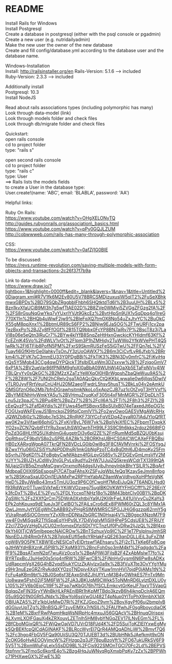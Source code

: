 # README
Install Rails for Windows  
Install Postgresql  
Create a database in postgresql (either with the psql console or pgadmin)  
Create a new user (e.g. nutridailyadmin)  
Make the new user the owner of the new database    
Create and fill config/database.yml according to the database user and the database name.  

Windows-Installation  
Install: http://railsinstaller.org/en
Rails-Version: 5.1.6  --> included  
Ruby-Version: 2.3.3  --> included  

Additionally install  
Postgresql: 10.3  
Install NodeJS

Read about rails associations types (including polymorphic has many)  
Look through data-model (link)  
Look through models folder and check files  
Look through db/migrate folder and check files  

Quickstart:  
open rails console  
cd to project folder  
type: "rails s"  

open second rails console  
cd to project folder  
type: "rails c"  
type: User  
==> Rails lists the models fields   
to create a User in the database type:  
User.create!(name: 'ABC', email: 'BLABLA', password: 'AA')  


Helpful links:  

Ruby On Rails:  
https://www.youtube.com/watch?v=OHgXELONyTQ  
http://guides.rubyonrails.org/association\_basics.html  
https://www.youtube.com/watch?v=pPy0GQJLZUM  
http://cobwwweb.com/rails-has-many-through-polymorphic-association  


CSS:  
https://www.youtube.com/watch?v=0afZj1G0BIE  


To be discussed:  
https://revs.runtime-revolution.com/saving-multiple-models-with-form-objects-and-transactions-2c26f37f7b9a


Link to data-model:  
https://www.draw.io/?lightbox=1&highlight=0000ff&edit=_blank&layers=1&nav=1&title=Untitled%20Diagram.xml#R7V1fk6M2Ev80U5V78BRCSMDjzuxuslW5qlT2%2FuSeXBhkmwxGBPDs%2BD79SQbZRggbbIFhbh6SHQtktdTd6l%2B3uuUH%2BLx5%2Bzn1kvXfaUCiB9MI3h7g5wfTtAE02D%2B8ZVe0WMiyi5ZVGgZFGzg2fA%2F%2FS8rGsuNqGwYkq7yYUxrlYVJt9GkcEz%2BvtHlpSn9UX1vSqDpq4q1IreG770X11n%2BHQb4uWwF2jw9%2BIeFqXQ7tmOX8Np54uZxJtvYC%2BuOkCX55gM8ppXnx1%2BbtmUR89cS6FP2%2BNjw9EJaSOG%2FTwURFj1cv2paTezBxxPo%2BJZy8fFfOGf%2B15TQ9bbx0FcYP8BN7aiRv7P%2BscT8z3j7LaVI8s06e5eQtn3lRuCr7%2BYw4klYfB8SnqZeHtHxnGwckjcKYHIdmf63Kf%2FcEZnlK45Vo%2FdWLV1vOt%2FIpm3P1hZMHidy2TuWWq2YfkWVePHT4Q5lwRk%2FI6TFib8PofN5PM%2FxrS9SkmRUSzFeS5iGTwU%2FFQn7eL%2FVTuayfi6GfKHtrGe0lahkyTsOnJY3zUoOAWX7%2B6m3CiCvfLyR6Jfxb%2BRrkm4i%2FVK7sC3mmEU33Y0PDgBBj%2FkTIK3%2BNj3Dy0mfrC%2FiKyiHqnQs5Y5Mgb43CCg4qwDYPQjckT3fslbIDLpWm3DZsxyw%2B%2FzjqoGmV76xP1A%2BV2ueVar86fPNRM9gfpXI0aBbA09WUhWj4OaXb5ETaFpNVjv4IWTBLQryYy0sQkGC%2B2M2zXZaTzYeWXqOl0HBrWgpshZbaQIeWuu9AS%2F%2BZ8W%2F7UNI2hCRelv2gaTA0AQcQkvCtQiKKbLwwalie0w6jIlqs5DwIVyTLR0JyyFRrtVeujCnU4HJ20M2aeg1FwdrL5hsv5husT%2BkLs04v2eAmkUQMSGfznO6p2Mb7bfnDGrawhsitmkNkoLo5xApzCJB7uz1cOtZygT3HYVxf%2BvYMIENhHyWmkYA5u%2BVHmuZruqKxF305tj4xFMnMGR%2FDqDLhT5Lnu5Jz3paJC%2BPu4Rt%2BpZz7%2B%2FcIl6A%2FTj%2F8h3%2FZI%2BcEeQvzP%2FafDAYdis%2FFUws45effSBqyxSBpSUIxB074eTaxedJt6pOG1cFOGUxgWkFEvwJS1BmckojZ99fqiCpmlV1%2Fo2wvOwoGAE5VMgAWcRHxJQWtZb8j0z%2Blqbc7eS3hL2RnRjKF73IYCcFqVEDq4ZgyaR07IAdJYloQfRTaw0K2w3VifaeI66phiG%2FxKiVByL76W7yk%2BqIVkjXfEC%2FbpmTDxpkXYO2syZCN7QvbtFt1YRu3xwUhSWlOwrhTH99LF3S9C9h6kks2rdoz2668tFOPpZd3G8HLt1fQ5UXdhlmGi4ugptrDi3y6pl2ZE%2FrtRumMd5qBZQU0bKsujQpRthsyCF9bdVS8p2uSPRL6AZ8k%2BORKhsUBHCS0AlCWCAXeFFBQBsiHB0zXARxgWgpA07TkrQFN28VDcLG0ib0wl8g3F8CfAVMVnrkj%2FOSYsgJBZwx1Ylu06IGZSi5YtuNiP0DIhsRj1mkGbNgPzoTC4xBgDthI6JD4moKy25FmbSyrhJ76gKD1%2FoBgbyCwNfAbzn4fGiLpvG585v%2FDGEvGmLmsVfV2MVJYY%2BUZHJCdWy3hjGLPvLs9udYu2HW7UJuiZQ5kresWCdrTX1399tQANUjajzGVB5qZmqMqCgwyOnxmolN4dgsIUyibJhnpylnbkBhrYSlLR%2BqArfMdbpaEOlIXI95bEspgsPi7CATbaFAhsXrZSFyJqWbLfeQq1KzaySeJmn8nfpgw%2BSKnaSxaUDOnj1EUkMxPw2RPYreYabAtZ9amWwVdhypXoHPfeVgNKHeD%2ByJWeBo43mx5TmUU3oz9P6C0fCwoHf7MoEiJuQik7T6ANDLHsd0f93RdWzr0TTuwjSVkfwErYKjWVOzxeg75ugIBKOVKWfYFHGCfff%2F26ErjYk3fcDxT%2BvLE%2Fvu%2FDLYccxqTNHz18o%2BM43bbtClv00B1%2BqDKZgSWc%2Fs2XXfQrCm75DWrA0XxhtbjiYa9U2Kli9rFwLX41UiVvvCu2KaYs3EPk2qhKpuxq9dE1ueJx3FCeIBO%2FAjLsCro6dEx8IPWM60rZQL3c8YlMx1AQwLJmmJytYGEgWhCbABB92yPHgRSlMWMRSC5PGJJHjG6gzzqj62rmY5gVUraRna6SiOC0mmrYZyXRrnDDNtaZbGRC1N0Hxai4V%2B0gpcXNzoM7F9vw4F0vMiSgsR2TfljSpaEqYHPs9LY7D4VjgIvM1jSlIHPeP5CdsUE8%2FRiUYZ2cl7ZQgVzHgDjJCU02m1omqxDfziSDt7YCTnzfJf0PvDRw2IjJzQL%2Bf4xp0kYt40ITjCW5mIbepecNAICROw%2BnTSzhuxVp9IC%2F1eT7PsIplnvJmhSRNsnEDJJ94Rm0rFA%2B7qlokEUfI5e8cYRHakFsQE263qnDGLLiEiL3uFxZIMcgW8V9O5PKTXBW1EcNESlCpTyEIDrtswf1AEhsaru%2Fj2cTLTkKe6Fp8CqegJtHWYdHBXznKJ5PIB%2FXqM931%2BncFoh0so3mM4kf%2Fqdgdq%2FafF9%2BqsATxmN2pf7wuAVz0cq1x%2BeAPlWj3FilsB2F4ZxAbMslwT7fo%2BYRTpxBcJ3uHie00s5rig4nfRW%2BFwrCB%2FjNnHvGysm6N6Pw8sADKxUdRapcmVgX26G4hB2yqd5iukYCtzZkAlylzx0a9x%2B3fVuXTte3OvYYgYMuz9Hr3nuEzeGRZrRvAiddXYOzoTNDpjv4XgVTKuw1mnHVI7ojdP0jAMs1tN%2FcFu4aKBm9bt%2BJ0Sq6sf3EAxpSh8ZJhUfYLnM3B4yOWhkES7FnTx9MnUo8waw5Psh02jF5M6FW%2FJA3JBKUqM9CWkk5ToNMnRD6LvlztDXLU0yL105%2FV6b0EjoC1l9F%2Fsp7wKbGt76h7fSCLEmkcytGrKejJF7qxVT5VapGBqIqqZeFIN3SryYWnBkHLkPAEnIBRt1hKpMfTBdo3kzvB6h4iknqDclrA6EQm05u9SQ01N0GRt5JNdx%2BwYoI6ssVwGU482T4pNup0YlToPhX9mbhX1dXOBIUAZA5%2Fz1kbUeMwD7Rj%2FKZJGpoZ9vm%2BovXgyPf06uj2bmplvBdGGiuvUpTZg%2BnBSQJPTzuyElMXx7rNSILj%2FAU1fwhJF0sgRboycdiaOK%2B1eM%2BxrFRwPAqmHkpWsNlRpHc4mxuJi56GQAcV%2BHnuqOlrispxiALXvmLXOlFGauXj4kZRXouvLZETnIh5HM8ybYNGqZEV17ILNvEGm%2FL%2BfCboMGixQR%2FWjQwOajVD7UVrD18PJd4K%2FD5SujToKZIEIYxwEgMykSQrBEKfcpQlCdAGINAKF%2BLRccWyrEI7QrR4AMQqADhLjW%2Bmvf7Q6%2Fc3hgo4FbGV5FQa90UiiSU3Q70TJUEBT3d%2BUbHNk5JAefkmjt9xONZcOKG6oHvAEOOVjmcW%2FHzgp2q3JP78puBzoVft%2FO67ukURkSV6F95V5T%2BxmWluFgLeIx5SsDD9BL%2FCjs922SMOnTGCl70Fc2Ld%2BEPVS5tpfnnr%2FmoSc6kortE4o%2Bzg4HqJuWNyqRgXmxbPqKy7zZx%2BPPWhc71PHXweGX%2FwE%3D
